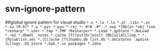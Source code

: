 # svn-ignore-pattern

##global ignore pattern for visual studio
`
*.o *.lo *.la *.al .libs *.so *.so.[0-9]* *.a *.pyc *.pyo *.rej *~ #*# .#* .*.swp *[Bb]in *obj *suo *resharp* *.user *.tmp *.TMP *Resharper* *.Load *.gpState *.NoLoad  *.~m2 *.dbmdl _notes *.cache [Tt]est[Rr]esult [Bb]uild[Ll]og.* *.[Pp]ublish.xml *.[Cc]ache [Tt]humbs.db lint.db *.docstates .apdisk [Ll]ogs .DS_Store *.bak *.vs packages *.idea
`
